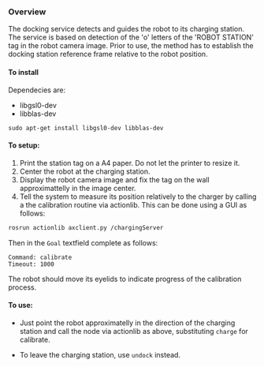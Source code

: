 ### Overview

The docking service detects and guides the robot to its charging station.
The service is based on detection of the 'o' letters of the 'ROBOT STATION' tag in the robot camera image.
Prior to use, the method has to establish the docking station reference frame relative to the robot position.

#### To install
Dependecies are:
* libgsl0-dev
* libblas-dev

`sudo apt-get install libgsl0-dev libblas-dev` 

#### To setup:

1. Print the station tag on a A4 paper. Do not let the printer to resize it.
2. Center the robot at the charging station.
3. Display the robot camera image and fix the tag on the wall approximattelly in the image center.
4. Tell the system to measure its position relatively to the charger by calling a the calibration routine via actionlib. This can be done using a GUI as follows:

```bash
rosrun actionlib axclient.py /chargingServer
```
Then in the `Goal` textfield complete as follows:

```
Command: calibrate
Timeout: 1000
```

The robot should move its eyelids to indicate progress of the calibration process.

#### To use:

 * Just point the robot approximatelly in the direction of the charging station and call the node via actionlib as above, substituting `charge` for calibrate.

 * To leave the charging station, use `undock` instead.


